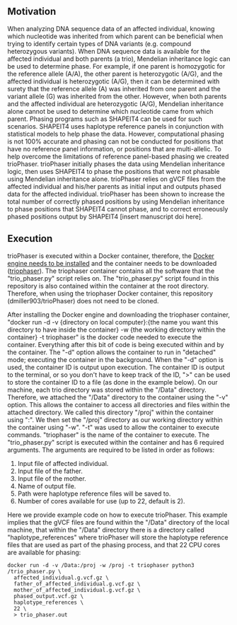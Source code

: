 ## Motivation
When analyzing DNA sequence data of an affected individual, knowing which 
nucleotide was inherited from which parent can be beneficial when trying to 
identify certain types of DNA variants (e.g. compound heterozygous variants). 
When DNA sequence data is available for the affected individual and both 
parents (a trio), Mendelian inheritance logic can be used to determine phase. 
For example, if one parent is homozygotic for the reference allele (A/A), the 
other parent is heterozygotic (A/G), and the affected individual is 
heterozygotic (A/G), then it can be determined with surety that the reference 
allele (A) was inherited from one parent and the variant allele (G) was 
inherited from the other. However, when both parents and the affected 
individual are heterozygotic (A/G), Mendelian inheritance alone cannot be used 
to determine which nucleotide came from which parent. Phasing programs such as 
SHAPEIT4 can be used for such scenarios. SHAPEIT4 uses haplotype reference 
panels in conjunction with statistical models to help phase the data. However, 
computational phasing is not 100% accurate and phasing can not be conducted for 
positions that have no reference panel information, or positions that are 
multi-allelic. To help overcome the limitations of reference panel-based 
phasing we created trioPhaser. trioPhaser initially phases the data using 
Mendelian inheritance logic, then uses SHAPEIT4 to phase the positions that 
were not phasable using Mendelian inheritance alone. trioPhaser relies on gVCF 
files from the affected individual and his/her parents as initial input and 
outputs phased data for the affected individual. trioPhaser has been shown to
increase the total number of correctly phased positions by using Mendelian
inheritance to phase positions that SHAPEIT4 cannot phase, and to correct 
erroneously phased positions output by SHAPEIT4 [insert manuscript doi here].

## Execution
trioPhaser is executed within a Docker container, therefore, the [Docker engine
needs to be installed](https://docs.docker.com/desktop/) and the container 
needs to be downloaded 
([triophaser](https://hub.docker.com/repository/docker/dmill903/triophaser])). 
The triophaser container contains all the software that the "trio_phaser.py" 
script relies on. The "trio_phaser.py" script found in this repository is also 
contained within the container at the root directory. Therefore, when using the
triophaser Docker container, this repository (dmiller903/trioPhaser) does not 
need to be cloned. 

After installing the Docker engine and downloading the triophaser container,
"docker run -d -v {directory on local computer}:{the name you want this
directory to have inside the container} -w {the working directory within the
container} -t triophaser" is the docker code needed 
to execute the container. Everything after this bit of code is being executed 
within and by the container. The "-d" option allows the container to run in 
"detached" mode; executing the container in the background. When the "-d" 
option is used, the container ID is output upon execution. The container ID is 
output to the terminal, or so you don't have to keep track of the ID, ">" can 
be used to store the container ID to a file (as done in the example below). 
On our machine, each trio directory was stored within the "/Data" directory. 
Therefore, we attached the "/Data" directory to the container using the "-v" 
option. This allows the container to access all directories and files within 
the attached directory. We called this directory "/proj" within the container 
using ":". We then set the "/proj" directory as our working directory within 
the container using "-w". "-t" was used to allow the container to execute 
commands. "triophaser" is the name of the container to execute.
The "trio_phaser.py" script is executed within the container and has 6 required 
arguments. The arguments are required to be listed in order as follows:

1. Input file of affected individual.
2. Input file of the father.
3. Input file of the mother.
4. Name of output file.
5. Path were haplotype reference files will be saved to.
6. Number of cores available for use (up to 22, default is 2).

Here we provide example code on how to execute trioPhaser. This example implies
that the gVCF files are found within the "/Data" directory of the local machine,
that within the "/Data" directory there is a directory called
"haplotype_references" where trioPhaser will store the haplotype reference 
files that are used as part of the phasing process, and that 22 CPU cores are 
available for phasing:

```ignore
docker run -d -v /Data:/proj -w /proj -t triophaser python3 /trio_phaser.py \
  affected_individual.g.vcf.gz \
  father_of_affected_individual.g.vcf.gz \
  mother_of_affected_individual.g.vcf.gz \
  phased_output.vcf.gz \
  haplotype_references \
  22 \
  > trio_phaser.out
```